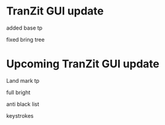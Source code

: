 # TranZit GUI update

added base tp

fixed bring tree

# Upcoming TranZit GUI update

Land mark tp

full bright

anti black list

keystrokes
